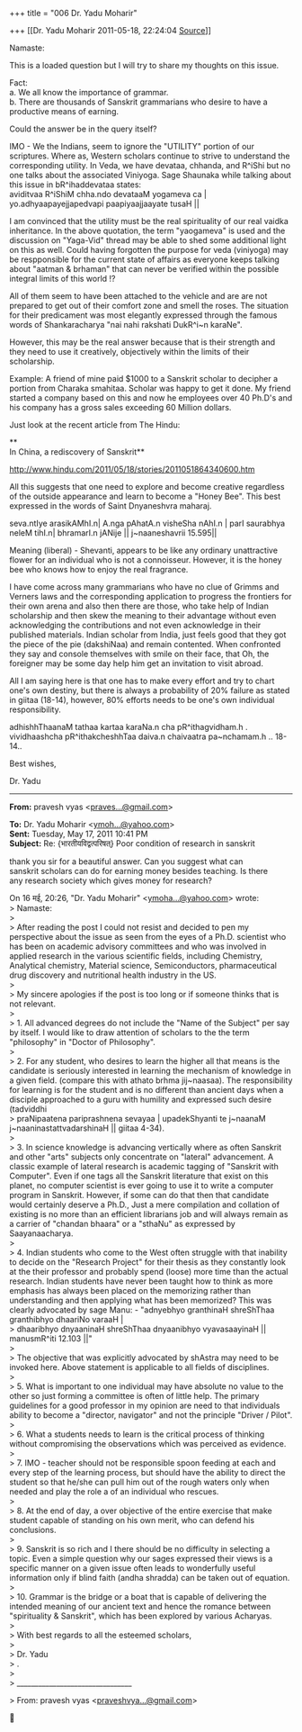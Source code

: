 +++
title = "006 Dr. Yadu Moharir"

+++
[[Dr. Yadu Moharir	2011-05-18, 22:24:04 [Source](https://groups.google.com/g/bvparishat/c/P7Nvh68HUJc)]]



Namaste:  
  
This is a loaded question but I will try to share my thoughts on this issue.  
  
Fact:  
a. We all know the importance of grammar.   
b. There are thousands of Sanskrit grammarians who desire to have a productive means of earning.  
  
Could the answer be in the query itself?  
  
  
IMO - We the Indians, seem to ignore the "UTILITY" portion of our scriptures. Where as, Western scholars continue to strive to understand the corresponding utility. In Veda, we have devataa, chhanda, and R^iShi but no one talks about the associated Viniyoga. Sage Shaunaka while talking about this issue in bR^ihaddevataa states:  
aviditvaa R^iShiM chha.ndo devataaM yogameva ca \|  
yo.adhyaapayejjapedvapi paapiyaajjaayate tusaH \|\|  
  
I am convinced that the utility must be the real spirituality of our real vaidka inheritance. In the above quotation, the term "yaogameva" is used and the discussion on "Yaga-Vid" thread may be able to shed some additional light on this as well. Could having forgotten the purpose for veda (viniyoga) may be respponsible for the current state of affairs as everyone keeps talking about "aatman & brhaman" that can never be verified within the possible integral limits of this world !?  
  
All of them seem to have been attached to the vehicle and are are not prepared to get out of their comfort zone and smell the roses. The situation for their predicament was most elegantly expressed through the famous words of Shankaracharya "nai nahi rakshati DukR^i\~n karaNe".  
  
However, this may be the real answer because that is their strength and they need to use it creatively, objectively within the limits of their scholarship.  
  
Example: A friend of mine paid $1000 to a Sanskrit scholar to decipher a portion from Charaka smahitaa. Scholar was happy to get it done. My friend started a company based on this and now he employees over 40 Ph.D's and his company has a gross sales exceeding 60 Million dollars.  
  
Just look at the recent article from The Hindu:

**  
In China, a rediscovery of Sanskrit**  
  
<http://www.hindu.com/2011/05/18/stories/2011051864340600.htm>

  
All this suggests that one need to explore and become creative regardless of the outside appearance and learn to become a "Honey Bee". This best expressed in the words of Saint Dnyaneshvra maharaj.  
  
seva.ntIye arasikAMhI.n\| A.nga pAhatA.n visheSha nAhI.n \| parI saurabhya neleM tihI.n\| bhramarI.n jANije \|\| j\~naaneshavrii 15.595\|\|  
  
Meaning (liberal) - Shevanti, appears to be like any ordinary unattractive flower for an individual who is not a connoisseur.
However, it is the honey bee who knows how to enjoy the real fragrance.  
  
I have come across many grammarians who have no clue of Grimms and Verners laws and the corresponding application to progress the frontiers for their own arena and also then there are those, who take help of Indian scholarship and then skew the meaning to their advantage without even acknowledging the contributions and not even acknowledge in their published materials. Indian scholar from India, just feels good that they got the piece of the pie (dakshiNaa) and remain contented. When confronted they say and console themselves with smile on their face, that Oh, the foreigner may be some day help him get an invitation to visit abroad.  
  
All I am saying here is that one has to make every effort and try to chart one's own destiny, but there is always a probability of 20% failure as stated in giitaa (18-14), however, 80% efforts needs to be one's own individual responsibility.  
  
adhishhThaanaM tathaa kartaa karaNa.n cha pR^ithagvidham.h .  
vividhaashcha pR^ithakcheshhTaa daiva.n chaivaatra pa\~nchamam.h .. 18-14..  
  
Best wishes,  
  
Dr. Yadu  

------------------------------------------------------------------------

**From:** pravesh vyas \<[praves...@gmail.com]()\>  

**To:** Dr. Yadu Moharir \<[ymoh...@yahoo.com]()\>  
**Sent:** Tuesday, May 17, 2011 10:41 PM  
**Subject:** Re: {भारतीयविद्वत्परिषत्} Poor condition of research in sanskrit  
  
thank you sir for a beautiful answer. Can you suggest what can  
sanskrit scholars can do for earning money besides teaching. Is there  
any research society which gives money for research?

  
  
On 16 मई, 20:26, "Dr. Yadu Moharir" \<[ymoha...@yahoo.com]()\> wrote:  
\> Namaste:  
\>  
\> After reading the post I could not resist and decided to pen my perspective about the issue as seen from the eyes of a Ph.D. scientist who has been on academic advisory committees and who was involved in applied research in the various scientific fields, including Chemistry, Analytical chemistry, Material science, Semiconductors, pharmaceutical drug discovery and nutritional health industry in the US.  
\>  
\> My sincere apologies if the post is too long or if someone thinks that is not relevant.  
\>  
\> 1. All advanced degrees do not include the "Name of the Subject" per say by itself. I would like to draw attention of scholars to the the term "philosophy" in "Doctor of Philosophy".  
\>  
\> 2. For any student, who desires to learn the higher all that means is the candidate is seriously interested in learning the mechanism of knowledge in a given field. (compare this with athato brhma jij\~naasaa). The responsibility for learning is for the student and is no different than ancient days when a disciple approached to a guru with humility and expressed such desire (tadviddhi  
\> praNipaatena pariprashnena sevayaa \| upadekShyanti te j\~naanaM j\~naaninastattvadarshinaH \|\| giitaa 4-34).  
\>  
\> 3. In science knowledge is advancing vertically where as often Sanskrit and other "arts" subjects only concentrate on "lateral" advancement. A classic example of lateral research is academic tagging of "Sanskrit with Computer". Even if one tags all the Sanskrit literature that exist on this planet, no computer scientist is ever going to use it to write a computer program in Sanskrit. However, if some can do that then that candidate would certainly deserve a Ph.D.,
Just a mere compilation and collation of existing is no more than an efficient librarians job and will always remain as a carrier of "chandan bhaara" or a "sthaNu" as expressed by Saayanaacharya.  
\>  
\> 4. Indian students who come to the West often struggle with that inability to decide on the "Research Project" for their thesis as they constantly look at the their professor and probably spend (loose) more time than the actual research. Indian students have never been taught how to think as more emphasis has always been placed on the memorizing rather than understanding and then applying what has been memorized? This was clearly advocated by sage Manu: - "adnyebhyo granthinaH shreShThaa granthibhyo dhaariNo varaaH \|  
\> dhaaribhyo dnyaaninaH shreShThaa dnyaanibhyo vyavasaayinaH \|\| manusmR^iti 12.103 \|\|"  
\>  
\>  The objective that was explicitly advocated by shAstra may need to be invoked here. Above statement is applicable to all fields of disciplines.  
\>  
\> 5. What is important to one individual may have absolute no value to the other so just forming a committee is often of little help. The primary guidelines for a good professor in my opinion are need to that individuals ability to become a "director, navigator" and not the principle "Driver / Pilot".  
\>  
\> 6. What a students needs to learn is the critical process of thinking without compromising the observations which was perceived as evidence.  
\>  
\> 7. IMO - teacher should not be responsible spoon feeding at each and every step of the learning process, but should have the ability to direct the student so that he/she can pull him out of the rough waters only when needed and play the role a of an individual who rescues.  
\>  
\> 8. At the end of day, a over objective of the entire exercise that make student capable of standing on his own merit, who can defend his conclusions.  
\>  
\> 9. Sanskrit is so rich and I there should be no difficulty in selecting a topic. Even a simple question why our sages expressed their views is a specific manner on a given issue often leads to wonderfully useful information only if blind faith (andha shradda) can be taken out of equation.  
\>  
\> 10. Grammar is the bridge or a boat that is capable of delivering the intended meaning of our ancient text and hence the romance between "spirituality & Sanskrit", which has been explored by various Acharyas.  
\>  
\> With best regards to all the esteemed scholars,  
\>  
\> Dr. Yadu  
\> .  
\>  
\> \_\_\_\_\_\_\_\_\_\_\_\_\_\_\_\_\_\_\_\_\_\_\_\_\_\_\_\_\_\_\_\_  

\> From: pravesh vyas \<[praveshvya...@gmail.com]()\>



